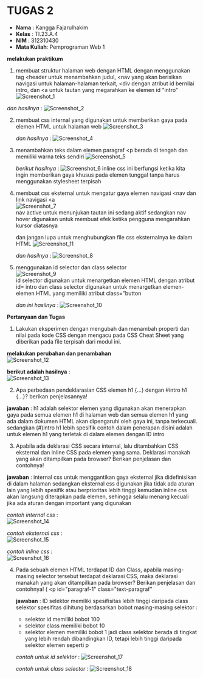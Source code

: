 # TUGAS 2
- **Nama**    : Kangga Fajarulhakim
- **Kelas**   : TI.23.A.4
- **NIM**     : 312310430
- **Mata Kuliah**: Pemprograman Web 1

**melakukan praktikum** 

1. membuat struktur halaman web dengan HTML dengan menggunakan tag <header untuk menambahkan judul, <nav yang akan berisikan navigasi untuk halaman-halaman terkait, <div dengan atribut id bernilai intro, dan <a untuk tautan yang megarahkan ke elemen id "intro"
   ![Screenshot_1](https://github.com/user-attachments/assets/aa63bb96-d6f0-4ef6-98b6-2ac2dfa0965e)

  *dan hasilnya* :
  ![Screenshot_2](https://github.com/user-attachments/assets/e0ab9198-a091-42cd-90a7-b84ff4c8a7fd)

2. membuat css internal yang digunakan untuk memberikan gaya pada elemen HTML untuk halaman web
   ![Screenshot_3](https://github.com/user-attachments/assets/2c247aa6-64f5-4691-a4e3-d7c4baa8e269)

   *dan hasilnya* :
   ![Screenshot_4](https://github.com/user-attachments/assets/8e176135-1ec7-45d1-824f-6ef2fe9fb079)

3. menambahkan teks dalam elemen paragraf <p berada di tengah dan memiliki warna teks sendiri
   ![Screenshot_5](https://github.com/user-attachments/assets/c0082aed-1e17-49be-b45b-4ae3b2a491f5)

   *berikut hasilnya* :
   ![Screenshot_6](https://github.com/user-attachments/assets/32f7a6cd-18ae-4bc9-be72-3f1a3e4b275e)
   inline css ini berfungsi ketika kita ingin memberikan gaya khusus pada elemen tunggal tanpa harus menggunakan stylesheet terpisah

4. membuat css eksternal untuk mengatur gaya elemen navigasi <nav dan link navigasi <a <br>
   ![Screenshot_7](https://github.com/user-attachments/assets/0a47460f-8f24-4611-8dba-a11cc4901765) <br>
   nav active untuk menunjukan tautan ini sedang aktif sedangkan nav hover digunakan untuk membuat efek ketika pengguna mengarahkan kursor diatasnya

   dan jangan lupa untuk menghubungkan file css eksternalnya ke dalam HTML
   ![Screenshot_11](https://github.com/user-attachments/assets/2b85fa84-7221-4a0a-98f3-3d5da06de614)

   *dan hasilnya* :
   ![Screenshot_8](https://github.com/user-attachments/assets/2e439276-811c-45f7-a363-ca09b9c5ad2d)

5. menggunakan id selector dan class selector<br>
   ![Screenshot_9](https://github.com/user-attachments/assets/44711507-f3c4-42e9-a79d-7f771301ee27) <br>
   id selector digunakan untuk menargetkan elemen HTML dengan atribut id= intro dan class selector digunakan untuk menargetkan elemen-elemen HTML yang memiliki atribut class="button

   *dan ini hasilnya* :
   ![Screenshot_10](https://github.com/user-attachments/assets/b6d0a106-8662-4538-9b5e-b81761899c32)

**Pertanyaan dan Tugas**
1. Lakukan eksperimen dengan mengubah dan menambah properti dan nilai pada kode CSS dengan mengacu pada CSS Cheat Sheet yang diberikan pada file terpisah dari modul ini.

  **melakukan perubahan dan penambahan**<br>
  ![Screenshot_12](https://github.com/user-attachments/assets/5c8aa3fc-d5f7-43ba-b8a5-a40f830579cd)

  **berikut adalah hasilnya** :<br>
  ![Screenshot_13](https://github.com/user-attachments/assets/ae498d67-88b1-4350-9a67-fe99b816b828)

2. Apa perbedaan pendeklarasian CSS elemen h1 {...} dengan #intro h1 {...}? berikan penjelasannya!
   
  **jawaban** : h1 adalah selektor elemen yang digunakan akan menerapkan gaya pada semua elemen h1 di halaman web dan semua elemen h1 yang ada dalam dokumen HTML akan dipengaruhi oleh gaya ini, tanpa terkecuali. sedangkan (#)intro h1 lebih spesifik contoh dalam penerapan disini adalah untuk elemen h1 yang terletak di dalam elemen dengan ID intro

3. Apabila ada deklarasi CSS secara internal, lalu ditambahkan CSS eksternal dan inline CSS pada elemen yang sama. Deklarasi manakah yang akan ditampilkan pada browser? Berikan
penjelasan dan contohnya!

  **jawaban** : internal css untuk menggantikan gaya eksternal jika didefinisikan di dalam halaman sedangkan eksternal css digunakan jika tidak ada aturan lain yang lebih spesifik atau berprioritas lebih tinggi kemudian inline css akan langsung diterapkan pada elemen, sehingga selalu menang kecuali jika ada aturan dengan important yang digunakan

  *contoh internal css* :<br>
  ![Screenshot_14](https://github.com/user-attachments/assets/193cf4d9-7ff2-421f-b85f-30d5e1c22886)

  *contoh eksternal css* :<br>
  ![Screenshot_15](https://github.com/user-attachments/assets/1fdea030-ce34-41c6-a49b-2a7d5254006b)

  *contoh inline css* :<br>
  ![Screenshot_16](https://github.com/user-attachments/assets/5748db72-4680-4cbf-a28a-9ed0eec1cde5)

4. Pada sebuah elemen HTML terdapat ID dan Class, apabila masing-masing selector tersebut terdapat deklarasi CSS, maka deklarasi manakah yang akan ditampilkan pada browser? Berikan penjelasan dan contohnya! ( <p id="paragraf-1" class="text-paragraf"

   **jawaban** : ID selektor memiliki spesifisitas lebih tinggi daripada class selektor
   spesifitas dihitung berdasarkan bobot masing-masing selektor :
   - selektor id memiliki bobot 100
   - selektor class memiliki bobot 10
   - selektor elemen memiliki bobot 1
   jadi class selektor berada di tingkat yang lebih rendah dibandingkan ID, tetapi lebih tinggi daripada selektor elemen seperti p

   *contoh untuk id selektor* :
   ![Screenshot_17](https://github.com/user-attachments/assets/cfaf5f74-25ea-4888-b69a-9436e6ed969d)

   *contoh untuk class selector* :
   ![Screenshot_18](https://github.com/user-attachments/assets/3e483156-752c-4c2a-b622-5fa1df92a7a7)









   

